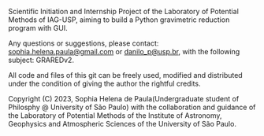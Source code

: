 Scientific Initiation and Internship Project of the Laboratory of Potential Methods of IAG-USP, aiming to build a Python gravimetric reduction program with GUI.

Any questions or suggestions, please contact: sophia.helena.paula@gmail.com or danilo_p@usp.br, with the following subject: GRAREDv2.

All code and files of this git can be freely used, modified and distributed under the condition of giving the author the rightful credits.

Copyright (C) 2023, Sophia Helena de Paula(Undergraduate student of Philosphy @ University of São Paulo) with the collaboration and guidance of the Laboratory of Potential Methods of the Institute of Astronomy, Geophysics and Atmospheric Sciences of the University of São Paulo.